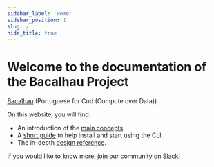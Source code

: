 ```yaml
---
sidebar_label: 'Home'
sidebar_position: 1
slug: /
hide_title: true
---
```


# Welcome to the documentation of the Bacalhau Project

[Bacalhau](https://translate.google.com/?sl=pt&tl=en&text=bacalhau&op=translate) (Portuguese for Cod (Compute over Data))

On this website, you will find:

- An introduction of the [main concepts](about-bacalhau/introduction.md).
- A [short guide](getting-started/installation.md) to help install and start using the CLI.
- The in-depth [design reference](specs/overview.md).

If you would like to know more, join our community on [Slack](https://filecoinproject.slack.com/archives/C02RLM3JHUY)!
